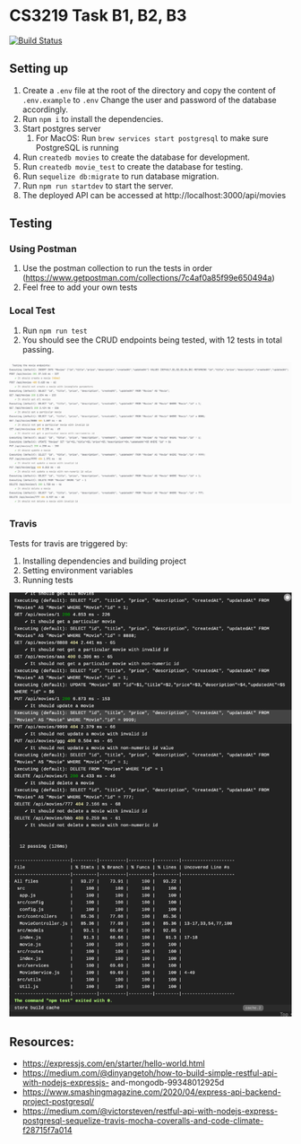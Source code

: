 # CS3219 Task B1, B2, B3

[![Build Status](https://app.travis-ci.com/keane-123/cs3219-taskb.svg?token=MaHWy7usFLCw5aP2t2ft&branch=master)](https://app.travis-ci.com/keane-123/cs3219-taskb)

## Setting up
1. Create a `.env` file at the root of the directory and copy the content of `.env.example` to `.env` Change the user and password of the database accordingly. 
2. Run `npm i` to install the dependencies. 
3. Start postgres server
   1. For MacOS: Run `brew services start postgresql` to make sure PostgreSQL is running
4. Run `createdb movies` to create the database for development. 
5. Run `createdb movie_test` to create the database for testing. 
6. Run `sequelize db:migrate` to run database migration. 
7. Run `npm run startdev` to start the server.
8. The deployed API can be accessed at http://localhost:3000/api/movies

## Testing

### Using Postman
1. Use the postman collection to run the tests in order (https://www.getpostman.com/collections/7c4af0a85f99e650494a)
2. Feel free to add your own tests

### Local Test
1. Run `npm run test`
2. You should see the CRUD endpoints being tested, with 12 tests in total passing.

![img.png](localTests.png)

### Travis
Tests for travis are triggered by:
1. Installing dependencies and building project
2. Setting environment variables
3. Running tests

![img.png](travisTests.png)


## Resources:
* https://expressjs.com/en/starter/hello-world.html
* https://medium.com/@dinyangetoh/how-to-build-simple-restful-api-with-nodejs-expressjs-
  and-mongodb-99348012925d
* https://www.smashingmagazine.com/2020/04/express-api-backend-project-postgresql/
* https://medium.com/@victorsteven/restful-api-with-nodejs-express-postgresql-sequelize-travis-mocha-coveralls-and-code-climate-f28715f7a014
